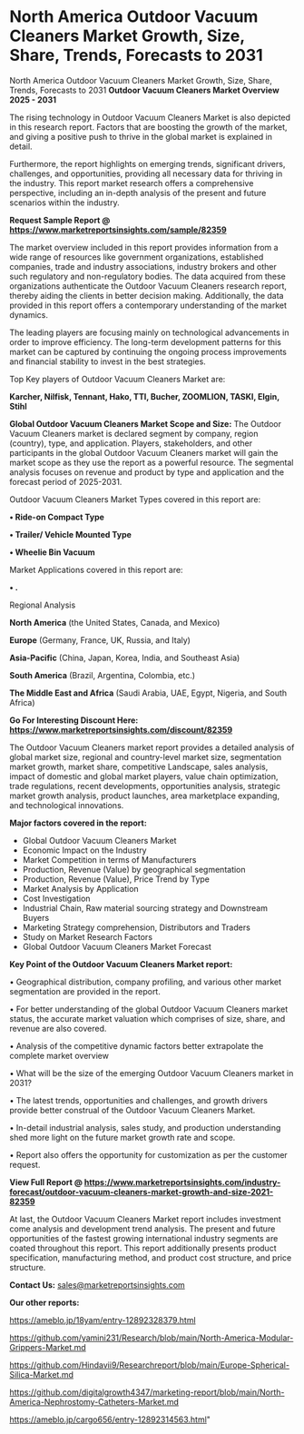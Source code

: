 # North America Outdoor Vacuum Cleaners Market Growth, Size, Share, Trends, Forecasts to 2031
 North America Outdoor Vacuum Cleaners Market Growth, Size, Share, Trends, Forecasts to 2031
<Strong> Outdoor Vacuum Cleaners Market Overview 2025 - 2031</strong>

The rising technology in Outdoor Vacuum Cleaners Market is also depicted in this research report. Factors that are boosting the growth of the market, and giving a positive push to thrive in the global market is explained in detail.

Furthermore, the report highlights on emerging trends, significant drivers, challenges, and opportunities, providing all necessary data for thriving in the industry. This report market research offers a comprehensive perspective, including an in-depth analysis of the present and future scenarios within the industry.

<strong>Request Sample Report @ <a href=https://www.marketreportsinsights.com/sample/82359>https://www.marketreportsinsights.com/sample/82359</a></strong>

The market overview included in this report provides information from a wide range of resources like government organizations, established companies, trade and industry associations, industry brokers and other such regulatory and non-regulatory bodies. The data acquired from these organizations authenticate the Outdoor Vacuum Cleaners research report, thereby aiding the clients in better decision making. Additionally, the data provided in this report offers a contemporary understanding of the market dynamics.

The leading players are focusing mainly on technological advancements in order to improve efficiency. The long-term development patterns for this market can be captured by continuing the ongoing process improvements and financial stability to invest in the best strategies.

Top Key players of Outdoor Vacuum Cleaners Market are:

<strong>Karcher, Nilfisk, Tennant, Hako, TTI, Bucher, ZOOMLION, TASKI, Elgin, Stihl</strong>

<strong><b>Global Outdoor Vacuum Cleaners Market Scope and Size:</b></strong>
The Outdoor Vacuum Cleaners market is declared segment by company, region (country), type, and application. Players, stakeholders, and other participants in the global Outdoor Vacuum Cleaners market will gain the market scope as they use the report as a powerful resource. The segmental analysis focuses on revenue and product by type and application and the forecast period of 2025-2031.

Outdoor Vacuum Cleaners Market Types covered in this report are:

<strong>• Ride-on Compact Type

• Trailer/ Vehicle Mounted Type

• Wheelie Bin Vacuum</strong>

Market Applications covered in this report are:

<strong>• .</strong> 

Regional Analysis

<strong>North America</strong> (the United States, Canada, and Mexico)

<strong>Europe</strong> (Germany, France, UK, Russia, and Italy)

<strong>Asia-Pacific</strong> (China, Japan, Korea, India, and Southeast Asia)

<strong>South America</strong> (Brazil, Argentina, Colombia, etc.)

<strong>The Middle East and Africa</strong> (Saudi Arabia, UAE, Egypt, Nigeria, and South Africa)

<strong>Go For Interesting Discount Here: <a href=https://www.marketreportsinsights.com/discount/82359>https://www.marketreportsinsights.com/discount/82359</a></strong>

The Outdoor Vacuum Cleaners market report provides a detailed analysis of global market size, regional and country-level market size, segmentation market growth, market share, competitive Landscape, sales analysis, impact of domestic and global market players, value chain optimization, trade regulations, recent developments, opportunities analysis, strategic market growth analysis, product launches, area marketplace expanding, and technological innovations.

<strong><b>Major factors covered in the report:</b></strong>
<ul>
  <li>Global Outdoor Vacuum Cleaners Market </li>
  <li>Economic Impact on the Industry</li>
  <li>Market Competition in terms of Manufacturers</li>
  <li>Production, Revenue (Value) by geographical segmentation</li>
  <li>Production, Revenue (Value), Price Trend by Type</li>
  <li>Market Analysis by Application</li>
  <li>Cost Investigation</li>
  <li>Industrial Chain, Raw material sourcing strategy and Downstream Buyers</li>
  <li>Marketing Strategy comprehension, Distributors and Traders</li>
  <li>Study on Market Research Factors</li>
  <li>Global Outdoor Vacuum Cleaners Market Forecast</li>
</ul>

<strong><b>Key Point of the Outdoor Vacuum Cleaners Market report:</b></strong>

• Geographical distribution, company profiling, and various other market segmentation are provided in the report.

• For better understanding of the global Outdoor Vacuum Cleaners market status, the accurate market valuation which comprises of size, share, and revenue are also covered.

• Analysis of the competitive dynamic factors better extrapolate the complete market overview

• What will be the size of the emerging Outdoor Vacuum Cleaners market in 2031?

• The latest trends, opportunities and challenges, and growth drivers provide better construal of the Outdoor Vacuum Cleaners Market.

• In-detail industrial analysis, sales study, and production understanding shed more light on the future market growth rate and scope.

• Report also offers the opportunity for customization as per the customer request.

<strong><b>View Full Report @ <a href=https://www.marketreportsinsights.com/industry-forecast/outdoor-vacuum-cleaners-market-growth-and-size-2021-82359>https://www.marketreportsinsights.com/industry-forecast/outdoor-vacuum-cleaners-market-growth-and-size-2021-82359</a></b></strong>


At last, the Outdoor Vacuum Cleaners Market report includes investment come analysis and development trend analysis. The present and future opportunities of the fastest growing international industry segments are coated throughout this report. This report additionally presents product specification, manufacturing method, and product cost structure, and price structure.

<strong>Contact Us:</strong>
sales@marketreportsinsights.com

<strong>Our other reports:</strong>

<a href=https://ameblo.jp/18yam/entry-12892328379.html>https://ameblo.jp/18yam/entry-12892328379.html</a>

<a href=https://github.com/yamini231/Research/blob/main/North-America-Modular-Grippers-Market.md>https://github.com/yamini231/Research/blob/main/North-America-Modular-Grippers-Market.md</a>

<a href=https://github.com/Hindavii9/Researchreport/blob/main/Europe-Spherical-Silica-Market.md>https://github.com/Hindavii9/Researchreport/blob/main/Europe-Spherical-Silica-Market.md</a>

<a href=https://github.com/digitalgrowth4347/marketing-report/blob/main/North-America-Nephrostomy-Catheters-Market.md>https://github.com/digitalgrowth4347/marketing-report/blob/main/North-America-Nephrostomy-Catheters-Market.md</a>

<a href=https://ameblo.jp/cargo656/entry-12892314563.html>https://ameblo.jp/cargo656/entry-12892314563.html</a>"
